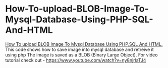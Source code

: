# How-To-upload-BLOB-Image-To-Mysql-Database-Using-PHP-SQL-And-HTML
 <a href="https://www.youtube.com/watch?v=ny8njrlaTJ4" >How To upload BLOB Image To Mysql Database Using PHP,SQL And HTML.</a>
This code shows how to save image into mysql database and retreive it using php
The image is saved as a BLOB (Binary Large Object).
For video tutorial check out - <a href="https://www.youtube.com/watch?v=ny8njrlaTJ4" >https://www.youtube.com/watch?v=ny8njrlaTJ4</a>
